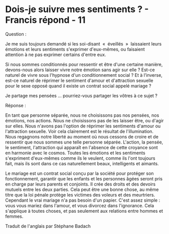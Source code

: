 # Dois-je suivre mes sentiments ? - Francis répond - 11

 

Question :

Je me suis toujours demand&eacute; si les soi-disant&nbsp;
&laquo;&nbsp;
&eacute;veill&eacute;s&nbsp;
&raquo;&nbsp;
laissaient leurs &eacute;motions et leurs sentiments s'exprimer d'eux-m&ecirc;mes, ou faisaient attention &agrave; ne pas exprimer certains d'entre eux.

Si nous sommes conditionn&eacute;s pour ressentir et &ecirc;tre d'une certaine mani&egrave;re, devons-nous alors laisser vivre notre &eacute;motion sans agir sur elle ? Est-ce naturel de vivre sous l'hypnose d'un conditionnement social ? Et &agrave; l&rsquo;inverse, est-ce naturel de r&eacute;primer le sentiment d'amour et d'attraction sexuelle pour le sexe oppos&eacute; quand il existe un contrat social appel&eacute; mariage ?

  

Je partage mes pens&eacute;es ... pourriez-vous partager les v&ocirc;tres &agrave; ce sujet ?

R&eacute;ponse :

En tant que personne s&eacute;par&eacute;e, nous ne choisissons pas nos pens&eacute;es, nos &eacute;motions, nos actions. Nous ne choisissons pas de les laisser &ecirc;tre, ou d'agir sur elles. Nous n'avons pas l'option de r&eacute;primer les sentiments d'amour ou l'attraction sexuelle. Voir cela clairement est le r&eacute;sultat de l'illumination. Nous regagnons notre libert&eacute; au moment o&ugrave; nous cessons de croire et de ressentir que nous sommes une telle personne s&eacute;par&eacute;e. L'action, la pens&eacute;e, le sentiment, l'attraction qui appara&icirc;t en l'absence de cette croyance sont en harmonie avec le cosmos. Toutes les &eacute;motions et les sentiments s'expriment d'eux-m&ecirc;mes comme ils le veulent, comme ils l'ont toujours fait, mais ils sont dans ce cas naturellement beaux, intelligents et aimants.

  

Le mariage est un contrat social con&ccedil;u par la soci&eacute;t&eacute; pour prot&eacute;ger son fonctionnement, garantir que les enfants et les personnes &acirc;g&eacute;es seront pris en charge par leurs parents et conjoints. Il cr&eacute;e des droits et des devoirs mutuels entre les deux parties. Cela peut &ecirc;tre une bonne chose, au m&ecirc;me titre que la loi p&eacute;nale prot&egrave;ge les victimes des voleurs et des meurtriers. Cependant le vrai mariage n'a pas besoin d'un papier. C'est assez simple : vous vous mariez dans l'amour, et vous divorcez dans l'ignorance. Cela s'applique &agrave; toutes choses, et pas seulement aux relations entre hommes et femmes.

Traduit de l'anglais par St&eacute;phane Badach

